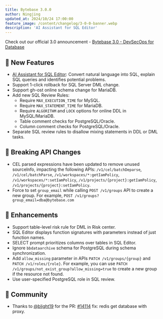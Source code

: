 ```yaml
---
title: Bytebase 3.0.0
author: Ningjing
updated_at: 2024/10/24 17:00:00
feature_image: /content/changelog/3-0-0-banner.webp
description: 'AI Assistant for SQL Editor'
---
```


Check out our official 3.0 announcement - [Bytebase 3.0 - DevSecOps for Database](/blog/bytebase-3-0/)

## 🚀 New Features

- [AI Assistant for SQL Editor](/docs/sql-editor/ai-assistant/): Convert natural language into SQL, explain SQL queries and identifies potential problems.
- Support 1-click rollback for SQL Server DML change.
- Support gh-ost online schema change for MariaDB.
- Add new SQL Review Rules:
  - Require `MAX_EXECUTION_TIME` for MySQL.
  - Require `MAX_STATEMENT_TIME` for MariaDB.
  - Require `ALGORITHM` and `LOCK` options for online DDL in MySQL/MariaDB.
  - Table comment checks for PostgreSQL/Oracle.
  - Column comment checks for PostgreSQL/Oracle.
- Separate SQL review rules to disallow mixing statements in DDL or DML tasks.

## 🔔 Breaking API Changes

- CEL parsed expressions have been updated to remove unused sourceInfo, impacting the following APIs: `/v1/cel/batchDeparse`, `/v1/cel/batchParse`, `/v1/workspaces/*:getIamPolicy`, `/v1/workspaces/*:setIamPolicy`, `/v1/projects/{project}:getIamPolicy`, `/v1/projects/{project}:setIamPolicy`.
- Force to set `group_email` while calling `POST /v1/groups` API to create a new group. For example, `POST /v1/groups?group_email=dba@bytebase.com`

## 🎄 Enhancements

- Support table-level risk rule for DML in Risk center.
- SQL Editor displays function signatures with parameters instead of just function names.
- SELECT prompt prioritizes columns over tables in SQL Editor.
- Ignore `bbdataarchive` schema for PostgreSQL during schema synchronization.
- Add `allow_missing` parameter in APIs `PATCH /v1/groups/{group}` and `PATCH /v1/roles/{role}`. For example, you can use `PATCH /v1/groups/not_exist_group?allow_missing=true` to create a new group if the resource not found.
- Use user-specified PostgreSQL role in SQL review.

## 🎠 Community

- Thanks to [@blight19](https://github.com/blight19) for the PR: [#14114](https://github.com/bytebase/bytebase/pull/14114) fix: redis get database with proxy.

<IncludeBlock url="/docs/get-started/install/install-upgrade"></IncludeBlock>
